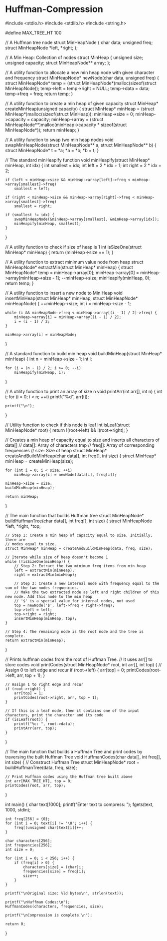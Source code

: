 # Huffman-Compression

#include <stdio.h>
#include <stdlib.h>
#include <string.h>

#define MAX_TREE_HT 100

// A Huffman tree node
struct MinHeapNode {
    char data;
    unsigned freq;
    struct MinHeapNode *left, *right;
};

// A Min Heap: Collection of nodes
struct MinHeap {
    unsigned size;
    unsigned capacity;
    struct MinHeapNode** array;
};

// A utility function to allocate a new min heap node with given character and frequency
struct MinHeapNode* newNode(char data, unsigned freq) {
    struct MinHeapNode* temp = (struct MinHeapNode*)malloc(sizeof(struct MinHeapNode));
    temp->left = temp->right = NULL;
    temp->data = data;
    temp->freq = freq;
    return temp;
}

// A utility function to create a min heap of given capacity
struct MinHeap* createMinHeap(unsigned capacity) {
    struct MinHeap* minHeap = (struct MinHeap*)malloc(sizeof(struct MinHeap));
    minHeap->size = 0;
    minHeap->capacity = capacity;
    minHeap->array = (struct MinHeapNode**)malloc(minHeap->capacity * sizeof(struct MinHeapNode*));
    return minHeap;
}

// A utility function to swap two min heap nodes
void swapMinHeapNode(struct MinHeapNode** a, struct MinHeapNode** b) {
    struct MinHeapNode* t = *a;
    *a = *b;
    *b = t;
}

// The standard minHeapify function
void minHeapify(struct MinHeap* minHeap, int idx) {
    int smallest = idx;
    int left = 2 * idx + 1;
    int right = 2 * idx + 2;

    if (left < minHeap->size && minHeap->array[left]->freq < minHeap->array[smallest]->freq)
        smallest = left;

    if (right < minHeap->size && minHeap->array[right]->freq < minHeap->array[smallest]->freq)
        smallest = right;

    if (smallest != idx) {
        swapMinHeapNode(&minHeap->array[smallest], &minHeap->array[idx]);
        minHeapify(minHeap, smallest);
    }
}

// A utility function to check if size of heap is 1
int isSizeOne(struct MinHeap* minHeap) {
    return (minHeap->size == 1);
}

// A utility function to extract minimum value node from heap
struct MinHeapNode* extractMin(struct MinHeap* minHeap) {
    struct MinHeapNode* temp = minHeap->array[0];
    minHeap->array[0] = minHeap->array[minHeap->size - 1];
    --minHeap->size;
    minHeapify(minHeap, 0);
    return temp;
}

// A utility function to insert a new node to Min Heap
void insertMinHeap(struct MinHeap* minHeap, struct MinHeapNode* minHeapNode) {
    ++minHeap->size;
    int i = minHeap->size - 1;

    while (i && minHeapNode->freq < minHeap->array[(i - 1) / 2]->freq) {
        minHeap->array[i] = minHeap->array[(i - 1) / 2];
        i = (i - 1) / 2;
    }

    minHeap->array[i] = minHeapNode;
}

// A standard function to build min heap
void buildMinHeap(struct MinHeap* minHeap) {
    int n = minHeap->size - 1;
    int i;

    for (i = (n - 1) / 2; i >= 0; --i)
        minHeapify(minHeap, i);
}

// A utility function to print an array of size n
void printArr(int arr[], int n) {
    int i;
    for (i = 0; i < n; ++i)
        printf("%d", arr[i]);

    printf("\n");
}

// Utility function to check if this node is leaf
int isLeaf(struct MinHeapNode* root) {
    return !(root->left) && !(root->right);
}

// Creates a min heap of capacity equal to size and inserts all characters of data[]
// data[]: Array of characters
tmp
// freq[]: Array of corresponding frequencies
// size: Size of heap
struct MinHeap* createAndBuildMinHeap(char data[], int freq[], int size) {
    struct MinHeap* minHeap = createMinHeap(size);

    for (int i = 0; i < size; ++i)
        minHeap->array[i] = newNode(data[i], freq[i]);

    minHeap->size = size;
    buildMinHeap(minHeap);

    return minHeap;
}

// The main function that builds Huffman tree
struct MinHeapNode* buildHuffmanTree(char data[], int freq[], int size) {
    struct MinHeapNode *left, *right, *top;

    // Step 1: Create a min heap of capacity equal to size. Initially, there are
    // modes equal to size.
    struct MinHeap* minHeap = createAndBuildMinHeap(data, freq, size);

    // Iterate while size of heap doesn't become 1
    while (!isSizeOne(minHeap)) {
        // Step 2: Extract the two minimum freq items from min heap
        left = extractMin(minHeap);
        right = extractMin(minHeap);

        // Step 3: Create a new internal node with frequency equal to the sum of the two nodes frequencies.
        // Make the two extracted node as left and right children of this new node. Add this node to the min heap
        // '$' is a special value for internal nodes, not used
        top = newNode('$', left->freq + right->freq);
        top->left = left;
        top->right = right;
        insertMinHeap(minHeap, top);
    }

    // Step 4: The remaining node is the root node and the tree is complete.
    return extractMin(minHeap);
}

// Prints huffman codes from the root of Huffman Tree.
// It uses arr[] to store codes
void printCodes(struct MinHeapNode* root, int arr[], int top) {
    // Assign 0 to left edge and recur
    if (root->left) {
        arr[top] = 0;
        printCodes(root->left, arr, top + 1);
    }

    // Assign 1 to right edge and recur
    if (root->right) {
        arr[top] = 1;
        printCodes(root->right, arr, top + 1);
    }

    // If this is a leaf node, then it contains one of the input characters, print the character and its code
    if (isLeaf(root)) {
        printf("%c: ", root->data);
        printArr(arr, top);
    }
}

// The main function that builds a Huffman Tree and print codes by traversing the built Huffman Tree
void HuffmanCodes(char data[], int freq[], int size) {
    // Construct Huffman Tree
    struct MinHeapNode* root = buildHuffmanTree(data, freq, size);

    // Print Huffman codes using the Huffman tree built above
    int arr[MAX_TREE_HT], top = 0;
    printCodes(root, arr, top);
}

int main() {
    char text[1000];
    printf("Enter text to compress: ");
    fgets(text, 1000, stdin);

    int freq[256] = {0};
    for (int i = 0; text[i] != '\0'; i++) {
        freq[(unsigned char)text[i]]++;
    }

    char characters[256];
    int frequencies[256];
    int size = 0;

    for (int i = 0; i < 256; i++) {
        if (freq[i] > 0) {
            characters[size] = (char)i;
            frequencies[size] = freq[i];
            size++;
        }
    }

    printf("\nOriginal size: %ld bytes\n", strlen(text));

    printf("\nHuffman Codes:\n");
    HuffmanCodes(characters, frequencies, size);

    printf("\nCompression is complete.\n");

    return 0;
}
